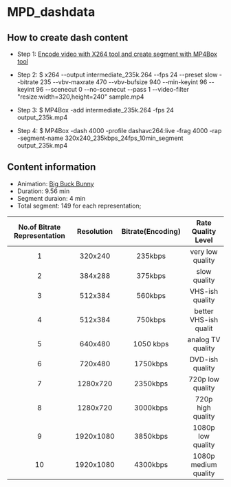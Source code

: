 # MPD_dashdata

## How to create dash content

- Step 1: [Encode video with X264 tool and create segment with MP4Box tool](https://bitmovin.com/mp4box-dash-content-generation-x264/)

- Step 2: $ x264 --output intermediate_235k.264 --fps 24 --preset slow --bitrate 235 --vbv-maxrate 470 --vbv-bufsize 940 --min-keyint 96 --keyint 96 --scenecut 0 --no-scenecut --pass 1 --video-filter "resize:width=320,height=240"  sample.mp4
- Step 3: $ MP4Box -add intermediate_235k.264 -fps 24 output_235k.mp4
- Step 4: $ MP4Box -dash 4000 -profile dashavc264:live -frag 4000 -rap  -segment-name 320x240_235kbps_24fps_10min_segment output_235k.mp4

## Content information

- Animation: [Big Buck Bunny](https://goo.gl/m4RgSH )
- Duration: 9.56 min 
- Segment duraion: 4 min 
- Total segment: 149 for each representation;

| No.of Bitrate Representation | Resolution | Bitrate(Encoding) | Rate Quality Level| 
| :---:   | :-: | :-: | :---:   | 
| 1 | 320x240 |235kbps |very low quality | 
| 2 | 384x288 |375kbps |slow quality | 
| 3 | 512x384 |560kbps |VHS-ish quality|
| 4 | 512x384 |750kbps |better VHS-ish qualit |
| 5 | 640x480 |1050 kbps |analog TV quality |
| 6 | 720x480 |1750kbps |DVD-ish quality |
| 7 | 1280x720 |2350kbps |720p low quality|
| 8 | 1280x720 |3000kbps |720p high quality |
| 9 | 1920x1080|3850kbps |1080p low quality |
| 10 | 1920x1080 |4300kbps |1080p medium quality|


